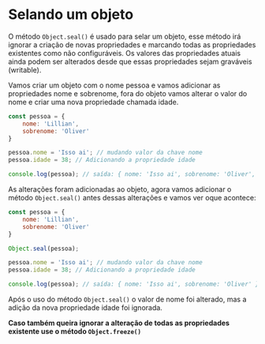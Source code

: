 # Selando um objeto

O método `Object.seal()` é usado para selar um objeto, esse método irá ignorar a criação de novas propriedades e marcando todas as propriedades existentes como não configuráveis. Os valores das propriedades atuais ainda podem ser alterados desde que essas propriedades sejam graváveis (writable).

Vamos criar um objeto com o nome pessoa e vamos adicionar as propriedades nome e sobrenome, fora do objeto vamos alterar o valor do nome e criar uma nova propriedade chamada idade.

```js
const pessoa = {
    nome: 'Lillian',
    sobrenome: 'Oliver'
}

pessoa.nome = 'Isso ai'; // mudando valor da chave nome
pessoa.idade = 38; // Adicionando a propriedade idade

console.log(pessoa); // saída: { nome: 'Isso ai', sobrenome: 'Oliver', idade: 38 }
```

As alterações foram adicionadas ao objeto, agora vamos adicionar o método `Object.seal()` antes dessas alterações e vamos ver oque acontece:

```js
const pessoa = {
    nome: 'Lillian',
    sobrenome: 'Oliver'
}

Object.seal(pessoa);

pessoa.nome = 'Isso ai'; // mudando valor da chave nome
pessoa.idade = 38; // Adicionando a propriedade idade

console.log(pessoa); // saída: { nome: 'Isso ai', sobrenome: 'Oliver' }
```

Após o uso do método `Object.seal()` o valor de nome foi alterado, mas a adição da nova propriedade idade foi ignorada.

**Caso também queira ignorar a alteração de todas as propriedades existente use o método `Object.freeze()`**
